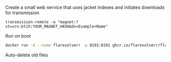 Create a small web service that uses jacket indexes and initiates downloads for transmission

```
transmission-remote -a "magnet:?xt=urn:btih:YOUR_MAGNET_HASH&dn=Example+Name"
```

Run on boot

```bash
docker run -d --name flaresolverr -p 8191:8191 ghcr.io/flaresolverr/flaresolverr:latest
```

Auto-delete old files
